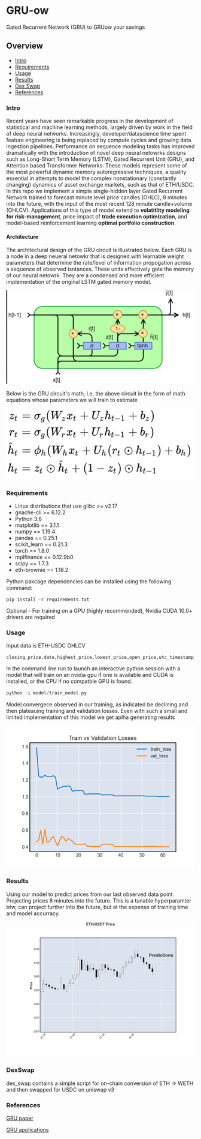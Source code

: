 # GRU-ow
Gated Recurrent Network (GRU) to GRUow your savings

## Overview
  * [Intro](#intro)
  * [Requirements](#requirements)
  * [Usage](#usage)
  * [Results](#results)
  * [Dex Swap](#dexswap)
  * [References](#references)


### Intro
Recent years have seen remarkable progress in the development of statistical and machine learning methods, largely driven by work in the field of deep neural networks. Increasingly, developer/datascience time spent feature engineering is being replaced by compute cycles and growing data ingestion pipelines. Performance on sequence modeling tasks has improved dramatically with the introduction of novel deep neural netowrks designs such as Long-Short Term Memory (LSTM), Gated Recurrent Unit (GRU), and Attention based Transformer Networks. These models represent some of the most powerful dynamic memory autoregressive techniques, a quality essential in attempts to model the complex nonstationary (constantly changing) dynamics of asset exchange markets, such as that of ETH/USDC. In this repo we implement a simple single-hidden layer Gated Recurrent Network trained to forecast minute level price candles (OHLC), 8 minutes into the future, with the input of the most recent 128 minute candle+volume (OHLCV). Applications of this type of model extend to **volatitlity modeling for risk-management**, price impact of **trade execution optimization**, and model-based reinforcement learning **optimal portfolio construction**.


#### Architecture
The architectural design of the GRU circuit is illustrated below. Each GRU is a node in a deep neueral netowkr that is designed with learnable weight parameters that determine the rate/level of information propogation across a sequence of observed isntances. These units effectively gate the memory of our neural netowrk. They are a condensed and more efficient implementation of the original LSTM gated memory model.

![gru_circuit](images/GRU_circuit.png)

Below is the GRU circuit's math, i.e. the above circuit in the form of math equations whose parameters we will train to estimate

![gur_maths](images/gru_maths.png)


### Requirements
  * Linux distributions that use glibc >= v2.17
  * gnache-cli >= 6.12.2
  * Python 3.6
  * matplotlib == 3.1.1
  * numpy == 1.19.4
  * pandas == 0.25.1
  * scikit_learn == 0.21.3
  * torch == 1.8.0
  * mplfinance == 0.12.9b0
  * scipy == 1.7.3
  * eth-brownie == 1.18.2


Python pakcage dependencies can be installed using the following command:
```
pip install -r requirements.txt
```
Optional - For training on a GPU (highly recommended), Nvidia CUDA 10.0+ drivers are required

### Usage

Input data is ETH-USDC OHLCV

```
closing_price,date,highest_price,lowest_price,open_price,utc_timestamp,volume
```

In the command line run to launch an interactive python session with a model that will train on an nvidia gpu if one is available and CUDA is installed, or the CPU if no compatble GPU is found.

```python
python -i model/train_model.py
```

Model convergece observed in our training, as indicated be declining and then plateauing training and validation losses. Even with such a small and limited implementation of this model we get aplha generating results

![traing_loss](images/train_loss.png)


### Results

Using our model to predict prices from our last observed data point. Projecting prices 8 minutes into the future. This is a tunable hyperparamter btw, can project further into the future, but at the expense of training time and model accurracy. 


![predicitons_gif](images/animated_graph2.gif)




### DexSwap

dex_swap contains a simple script for on-chain conversion of ETH => WETH and then swapped for USDC on uniswap v3


### References

[GRU paper](https://arxiv.org/pdf/1412.3555.pdf)

[GRU applications](https://arxiv.org/pdf/1906.01005.pdf)
